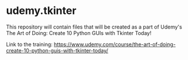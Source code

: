 # udemy.tkinter
This repository will contain files that will be created as a part of Udemy's The Art of Doing: Create 10 Python GUIs with Tkinter Today!

Link to the training: 
https://www.udemy.com/course/the-art-of-doing-create-10-python-guis-with-tkinter-today/
